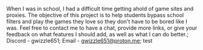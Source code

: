When I was in school, I had a difficult time getting ahold of game sites and proxies. The objective of this project is to help students bypass school filters and play the games they love so they don't have to be bored like I was.
Feel free to contact me to have a chat, provide more links, or give your feedback on what features I should add, as well as what I can do better.;
Discord - gwizzle651;
Email - gwizzle651@proton.me;
test